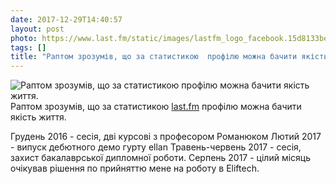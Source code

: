```yaml
---
date: 2017-12-29T14:40:57
layout: post
photo: https://www.last.fm/static/images/lastfm_logo_facebook.15d8133be114.png
tags: []
title: "Раптом зрозумів, що за статистикою  профілю можна бачити якість життя."
---
```

![Раптом зрозумів, що за статистикою  профілю можна бачити якість життя.](https://www.last.fm/static/images/lastfm_logo_facebook.15d8133be114.png)
Раптом зрозумів, що за статистикою [last.fm](last.fm) профілю можна бачити якість життя.

Грудень 2016 - сесія, дві курсові з професором Романюком
Лютий 2017 - випуск дебютного демо гурту ellan
Травень-червень 2017 - сесія, захист бакалаврської дипломної роботи.
Серпень 2017 - цілий місяць очікував рішення по прийняттю мене на роботу в Eliftech.
